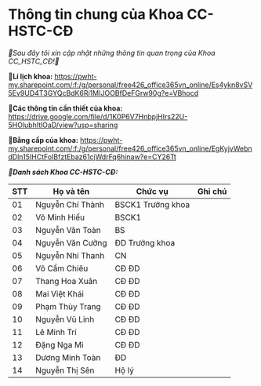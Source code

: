 # Thông tin chung của Khoa CC-HSTC-CĐ

_👯Sau đây tôi xin cập nhật những thông tin quan trọng của Khoa CC_HSTC_CĐ!👯_

**🔭Lí lịch khoa:** https://pwht-my.sharepoint.com/:f:/g/personal/free426_office365vn_online/Es4ykn8vSV5Ev9UD4T3GYQcBdK6Ri1MIJOOBfDeFGrw90g?e=VBhocd 

**🔭Các thông tin cần thiết của khoa:** https://drive.google.com/file/d/1K0P6V7HnbpjHIrs22U-5HOlubhItlOaD/view?usp=sharing   

**🔭Bằng cấp của khoa:** https://pwht-my.sharepoint.com/:f:/g/personal/free426_office365vn_online/EgKyjvWebndDln15IHCtFoIBfztEbaz61cjWdrFq6hinaw?e=CY26Tt 

**_🔭Danh sách Khoa CC-HSTC-CĐ:_**

STT | Họ và tên | Chức vụ | Ghi chú
-- | -- | -- | -- 
01 | Nguyễn Chí Thành | BSCK1 Trưởng khoa |  
02 | Võ Minh Hiếu | BSCK1 |  |  
03 | Nguyễn Văn Toàn | BS |  |  
04 | Nguyễn Văn Cường | ĐD Trưởng khoa |  |  
05 | Nguyễn Nhi Thanh | CN | |  
06 | Võ Cẩm Chiêu | CĐ ĐD | |  
07 | Thang Hoa Xuân | CĐ ĐD | |  
08 | Mai Việt Khái | CĐ ĐD | |  
09 | Phạm Thùy Trang | CĐ ĐD | |  
10 | Nguyễn Vũ Linh | CĐ ĐD | |  
11 | Lê Minh Trí | CĐ ĐD | |  
12 | Đặng Nga Mi | CĐ ĐD | |  
13 | Dương Minh Toàn | ĐD | |  
14 | Nguyễn Thị Sên | Hộ lý | |  

